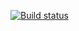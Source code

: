 [![Build status](https://ci.appveyor.com/api/projects/status/8l1jdp1bvdq61cee?svg=true)](https://ci.appveyor.com/project/bloody-slipper/patterns-task2)
